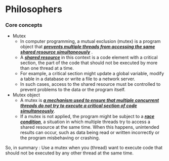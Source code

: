 # Philosophers

### Core concepts

- Mutex 
  - In computer programming, a mutual exclusion (mutex) is a program object that <ins>***prevents multiple threads from accessing the same shared resource simultaneously***</ins> . 
  - A <ins>***shared resource***</ins> in this context is a code element with a critical section, the part of the code that should not be executed by more than one thread at a time. 
  - For example, a critical section might update a global variable, modify a table in a database or write a file to a network server. 
  - In such cases, access to the shared resource must be controlled to prevent problems to the data or the program itself.
- Mutex object
  - A mutex is <ins>***a mechanism used to ensure that multiple concurrent threads do not try to execute a critical section of code simultaneously***</ins>.
  - If a mutex is not applied, the program might be subject to a <ins>***race condition***</ins>, a situation in which multiple threads try to access a shared resource at the same time. When this happens, unintended results can occur, such as data being read or written incorrectly or the program misbehaving or crashing.

So, in summary : Use a mutex when you (thread) want to execute code that should not be executed by any other thread at the same time.
